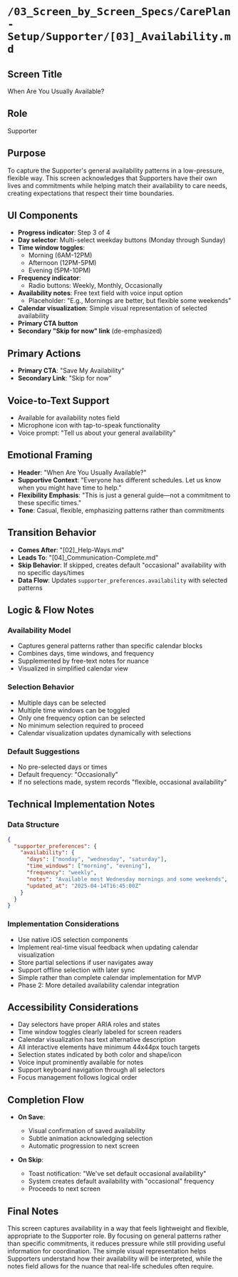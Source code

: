 # `/03_Screen_by_Screen_Specs/CarePlan-Setup/Supporter/[03]_Availability.md`

## Screen Title
When Are You Usually Available?

## Role
Supporter

## Purpose
To capture the Supporter's general availability patterns in a low-pressure, flexible way. This screen acknowledges that Supporters have their own lives and commitments while helping match their availability to care needs, creating expectations that respect their time boundaries.

## UI Components
- **Progress indicator**: Step 3 of 4
- **Day selector**: Multi-select weekday buttons (Monday through Sunday)
- **Time window toggles**:
  - Morning (6AM-12PM)
  - Afternoon (12PM-5PM)
  - Evening (5PM-10PM)
- **Frequency indicator**:
  - Radio buttons: Weekly, Monthly, Occasionally
- **Availability notes**: Free text field with voice input option
  - Placeholder: "E.g., Mornings are better, but flexible some weekends"
- **Calendar visualization**: Simple visual representation of selected availability
- **Primary CTA button**
- **Secondary "Skip for now" link** (de-emphasized)

## Primary Actions
- **Primary CTA**: "Save My Availability"
- **Secondary Link**: "Skip for now"

## Voice-to-Text Support
- Available for availability notes field
- Microphone icon with tap-to-speak functionality
- Voice prompt: "Tell us about your general availability"

## Emotional Framing
- **Header**: "When Are You Usually Available?"
- **Supportive Context**: "Everyone has different schedules. Let us know when you might have time to help."
- **Flexibility Emphasis**: "This is just a general guide—not a commitment to these specific times."
- **Tone**: Casual, flexible, emphasizing patterns rather than commitments

## Transition Behavior
- **Comes After**: "[02]_Help-Ways.md"
- **Leads To**: "[04]_Communication-Complete.md"
- **Skip Behavior**: If skipped, creates default "occasional" availability with no specific days/times
- **Data Flow**: Updates `supporter_preferences.availability` with selected patterns

## Logic & Flow Notes

### Availability Model
- Captures general patterns rather than specific calendar blocks
- Combines days, time windows, and frequency
- Supplemented by free-text notes for nuance
- Visualized in simplified calendar view

### Selection Behavior
- Multiple days can be selected
- Multiple time windows can be toggled
- Only one frequency option can be selected
- No minimum selection required to proceed
- Calendar visualization updates dynamically with selections

### Default Suggestions
- No pre-selected days or times
- Default frequency: "Occasionally"
- If no selections made, system records "flexible, occasional availability"

## Technical Implementation Notes

### Data Structure
```json
{
  "supporter_preferences": {
    "availability": {
      "days": ["monday", "wednesday", "saturday"],
      "time_windows": ["morning", "evening"],
      "frequency": "weekly",
      "notes": "Available most Wednesday mornings and some weekends",
      "updated_at": "2025-04-14T16:45:00Z"
    }
  }
}
```

### Implementation Considerations
- Use native iOS selection components
- Implement real-time visual feedback when updating calendar visualization
- Store partial selections if user navigates away
- Support offline selection with later sync
- Simple rather than complete calendar implementation for MVP
- Phase 2: More detailed availability calendar integration

## Accessibility Considerations
- Day selectors have proper ARIA roles and states
- Time window toggles clearly labeled for screen readers
- Calendar visualization has text alternative description
- All interactive elements have minimum 44x44px touch targets
- Selection states indicated by both color and shape/icon
- Voice input prominently available for notes
- Support keyboard navigation through all selectors
- Focus management follows logical order

## Completion Flow
- **On Save**:
  - Visual confirmation of saved availability
  - Subtle animation acknowledging selection
  - Automatic progression to next screen

- **On Skip**:
  - Toast notification: "We've set default occasional availability"
  - System creates default availability with "occasional" frequency
  - Proceeds to next screen

## Final Notes
This screen captures availability in a way that feels lightweight and flexible, appropriate to the Supporter role. By focusing on general patterns rather than specific commitments, it reduces pressure while still providing useful information for coordination. The simple visual representation helps Supporters understand how their availability will be interpreted, while the notes field allows for the nuance that real-life schedules often require.
